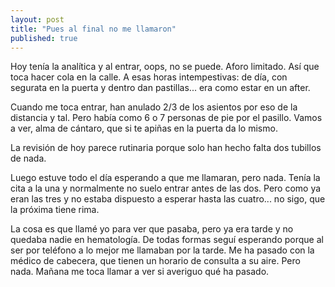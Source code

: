 ```yaml
---
layout: post
title: "Pues al final no me llamaron"
published: true
---
```


Hoy tenía la analítica y al entrar, oops, no se puede. Aforo limitado. Así que toca hacer cola en la calle. A esas horas intempestivas: de día, con segurata en la puerta y dentro dan pastillas... era como estar en un after.

Cuando me toca entrar, han anulado 2/3 de los asientos por eso de la distancia y tal. Pero había como 6 o 7 personas de pie por el pasillo. Vamos a ver, alma de cántaro, que si te apiñas en la puerta da lo mismo.

La revisión de hoy parece rutinaria porque solo han hecho falta dos tubillos de nada.

Luego estuve todo el día esperando a que me llamaran, pero nada. Tenía la cita a la una y normalmente no suelo entrar antes de las dos. Pero como ya eran las tres y no estaba dispuesto a esperar hasta las cuatro... no sigo, que la próxima tiene rima.

La cosa es que llamé yo para ver que pasaba, pero ya era tarde y no quedaba nadie en hematología. De todas formas seguí esperando porque al ser por teléfono a lo mejor me llamaban por la tarde. Me ha pasado con la médico de cabecera, que tienen un horario de consulta a su aire. Pero nada. Mañana me toca llamar a ver si averiguo qué ha pasado.
